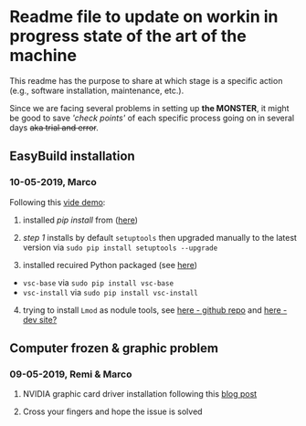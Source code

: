 # **Readme file to update on workin in progress state of the art of the machine**

This readme has the purpose to share at which stage is a specific action (e.g., software installation, maintenance, etc.).

Since we are facing several problems in setting up **the MONSTER**, it might be good to save _'check points'_ of each specific process going on in several days ~~aka trial and error~~.

## EasyBuild installation 

### 10-05-2019, Marco

Following this [vide demo](https://easybuild.readthedocs.io/en/latest/demos/bootstrapping.html#demo-bootstrapping):

1. installed *pip install* from ([here](https://pip.pypa.io/en/stable/installing/))

2. *step 1* installs by default `setuptools` then upgraded manually to the latest version via `sudo pip install setuptools --upgrade`

3. installed recuired Python packaged (see [here](https://easybuild.readthedocs.io/en/latest/Installation.html#required-python-packages))
* `vsc-base` via `sudo pip install vsc-base`
* `vsc-install` via `sudo pip install vsc-install`

4. trying to install `Lmod` as nodule tools, see [here - github repo](https://github.com/TACC/Lmod ) and [here - dev site?](https://www.tacc.utexas.edu/research-development/tacc-projects/lmod)                               

## Computer frozen & graphic problem 

### 09-05-2019, Remi & Marco

1. NVIDIA graphic card driver installation following this [blog post](https://www.cyberciti.biz/faq/how-to-install-nvidia-driver-on-centos-7-linux/)

2. Cross your fingers and hope the issue is solved
